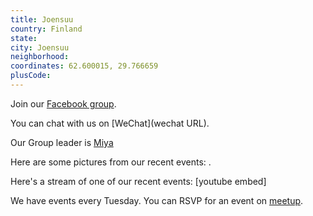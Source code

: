 ```yaml
---
title: Joensuu
country: Finland
state: 
city: Joensuu
neighborhood: 
coordinates: 62.600015, 29.766659
plusCode:
---
```

Join our [Facebook group](https://www.facebook.com/groups/free.code.camp.joensuu).

You can chat with us on [WeChat](wechat URL).

Our Group leader is [Miya](freecodecamp.org/miya)

Here are some pictures from our recent events:
![]().

Here's a stream of one of our recent events:
[youtube embed]

We have events every Tuesday. You can RSVP for an event on [meetup](meetupurl).
